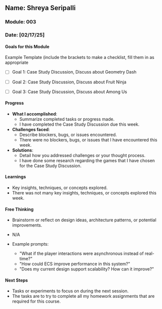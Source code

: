 <!-- Markdown Docs: https://docs.github.com/en/get-started/writing-on-github/getting-started-with-writing-and-formatting-on-github/basic-writing-and-formatting-syntax -->
## Name: Shreya Seripalli
### Module: 003

<!-- Repeat the below as needed-->
### Date: [02/17/25]
#### Goals for this Module
Example Template (include the brackets to make a checklist, fill them in as appropriate
- [ ] Goal 1: Case Study Discussion, Discuss about Geometry Dash
- [ ] Goal 2: Case Study Discussion, Discuss about Fruit Ninja
- [ ] Goal 3: Case Study Discussion, Discuss about Among Us


#### Progress
- **What I accomplished**:
  - Summarize completed tasks or progress made.
  - I have completed the Case Study Discussion due this week.
- **Challenges faced**:
  - Describe blockers, bugs, or issues encountered.
  - There were no blockers, bugs, or issues that I have encountered this week.
- **Solutions**:
  - Detail how you addressed challenges or your thought process.
  - I have done some research regarding the games that I have chosen for the Case Study Discussion.

#### Learnings
- Key insights, techniques, or concepts explored.
- There was not many key insights, techniques, or concepts explored this week.

#### Free Thinking
- Brainstorm or reflect on design ideas, architecture patterns, or potential improvements.
- N/A


- Example prompts:
  - "What if the player interactions were asynchronous instead of real-time?"
  - "How could ECS improve performance in this system?"
  - "Does my current design support scalability? How can it improve?"
  


#### Next Steps
- Tasks or experiments to focus on during the next session.
- The tasks are to try to complete all my homework assignments that are required for this course.
